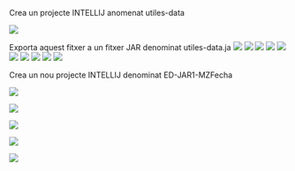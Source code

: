  Crea un projecte INTELLIJ anomenat utiles-data
 
 ![](file:///C:\Users\alvar\OneDrive\Escritorio\Tasca3%20Fitxers%20JAR%20(I)\TASCA_3-FITXERS_JAR_1\Captures_Jar_utile-data\Screenshot_1.png)
 
 Exporta aquest fitxer a un fitxer JAR denominat utiles-data.ja
 ![](file:///C:\Users\alvar\OneDrive\Escritorio\Tasca3%20Fitxers%20JAR%20(I)\TASCA_3-FITXERS_JAR_1\Captures_Jar_utile-data\cap2.png)
 ![](file:///C:\Users\alvar\OneDrive\Escritorio\Tasca3%20Fitxers%20JAR%20(I)\TASCA_3-FITXERS_JAR_1\Captures_Jar_utile-data\Screenshot_3.png)
 ![](file:///C:\Users\alvar\OneDrive\Escritorio\Tasca3%20Fitxers%20JAR%20(I)\TASCA_3-FITXERS_JAR_1\Captures_Jar_utile-data\Screenshot_4.png)
 ![](file:///C:\Users\alvar\OneDrive\Escritorio\Tasca3%20Fitxers%20JAR%20(I)\TASCA_3-FITXERS_JAR_1\Captures_Jar_utile-data\Screenshot_5.png)
 ![](file:///C:\Users\alvar\OneDrive\Escritorio\Tasca3%20Fitxers%20JAR%20(I)\TASCA_3-FITXERS_JAR_1\Captures_Jar_utile-data\Screenshot_6.png)
 ![](file:///C:\Users\alvar\OneDrive\Escritorio\Tasca3%20Fitxers%20JAR%20(I)\TASCA_3-FITXERS_JAR_1\Captures_Jar_utile-data\Screenshot_7.png)
 ![](file:///C:\Users\alvar\OneDrive\Escritorio\Tasca3%20Fitxers%20JAR%20(I)\TASCA_3-FITXERS_JAR_1\Captures_Jar_utile-data\Screenshot_8.png)
 ![](file:///C:\Users\alvar\OneDrive\Escritorio\Tasca3%20Fitxers%20JAR%20(I)\TASCA_3-FITXERS_JAR_1\Captures_Jar_utile-data\Screenshot_9.png)
 ![](file:///C:\Users\alvar\OneDrive\Escritorio\Tasca3%20Fitxers%20JAR%20(I)\TASCA_3-FITXERS_JAR_1\Captures_Jar_utile-data\Screenshot_10.png)
 ![](file:///C:\Users\alvar\OneDrive\Escritorio\Tasca3%20Fitxers%20JAR%20(I)\TASCA_3-FITXERS_JAR_1\Captures_Jar_utile-data\Screenshot_11.png)
 
 Crea un nou projecte INTELLIJ denominat ED-JAR1-MZFecha
 
 ![](file:///C:\Users\alvar\OneDrive\Escritorio\Tasca3%20Fitxers%20JAR%20(I)\TASCA_3-FITXERS_JAR_1\Captures_Projecte\compara.png)
 
 ![](file:///C:\Users\alvar\OneDrive\Escritorio\Tasca3%20Fitxers%20JAR%20(I)\TASCA_3-FITXERS_JAR_1\Captures_Projecte\imprime.png)
 
 ![](file:///C:\Users\alvar\OneDrive\Escritorio\Tasca3%20Fitxers%20JAR%20(I)\TASCA_3-FITXERS_JAR_1\Captures_Projecte\main.png)
 
 ![](file:///C:\Users\alvar\OneDrive\Escritorio\Tasca3%20Fitxers%20JAR%20(I)\TASCA_3-FITXERS_JAR_1\Captures_Projecte\menu.png)
 
 ![](file:///C:\Users\alvar\OneDrive\Escritorio\Tasca3%20Fitxers%20JAR%20(I)\TASCA_3-FITXERS_JAR_1\Captures_Projecte\set_data.png)